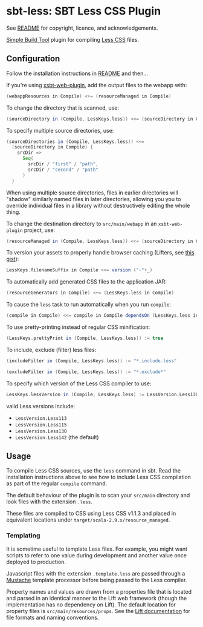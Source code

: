 # sbt-less: SBT Less CSS Plugin

See [README](../README.md) for copyright, licence, and acknowledgements.

[Simple Build Tool] plugin for compiling [Less CSS] files.

[Simple Build Tool]: http://simple-build-tool.googlecode.com
[Less CSS]: http://lesscss.org

## Configuration

Follow the installation instructions in [README](../README.md) and then...

If you're using [xsbt-web-plugin](https://github.com/siasia/xsbt-web-plugin "xsbt-web-plugin"),
add the output files to the webapp with:

```scala
(webappResources in Compile) <+= (resourceManaged in Compile)
```

To change the directory that is scanned, use:

```scala
(sourceDirectory in (Compile, LessKeys.less)) <<= (sourceDirectory in Compile)(_ / "path" / "to" / "less-files")
```

To specify multiple source directories, use:

```scala
(sourceDirectories in (Compile, LessKeys.less)) <<=
  (sourceDirectory in Compile) {
    srcDir =>
      Seq(
        srcDir / "first" / "path",
        srcDir / "second" / "path"
      )
  }
```

When using multiple source directories, files in earlier directories will "shadow" similarly
named files in later directories, allowing you you to override individual files in a library
without destructively editing the whole thing.

To change the destination directory to `src/main/webapp` in an `xsbt-web-plugin` project, use:

```scala
(resourceManaged in (Compile, LessKeys.less)) <<= (sourceDirectory in Compile)(_ / "webapp")
```

To version your assets to properly handle browser caching (Lifters, see [this gist](https://gist.github.com/barnesjd/129a1a9f90305b798539)):

```scala
LessKeys.filenameSuffix in Compile <<= version ("-"+_)
```

To automatically add generated CSS files to the application JAR:

```scala
(resourceGenerators in Compile) <+= (LessKeys.less in Compile)
```

To cause the `less` task to run automatically when you run `compile`:

```scala
(compile in Compile) <<= compile in Compile dependsOn (LessKeys.less in Compile)
```

To use pretty-printing instead of regular CSS minification:

```scala
(LessKeys.prettyPrint in (Compile, LessKeys.less)) := true
```

To include, exclude (filter) less files:

```scala
(includeFilter in (Compile, LessKeys.less)) := "*.include.less"

(excludeFilter in (Compile, LessKeys.less)) := "*.exclude*"
```

To specify which version of the Less CSS compiler to use:

```scala
LessKeys.lessVersion in (Compile, LessKeys.less) := LessVersion.Less130
```

valid Less versions include:

 - `LessVersion.Less113`
 - `LessVersion.Less115`
 - `LessVersion.Less130`
 - `LessVersion.Less142` (the default)

## Usage

To compile Less CSS sources, use the `less` command in sbt. Read the installation instructions
above to see how to include Less CSS compilation as part of the regular `compile` command.

The default behaviour of the plugin is to scan your `src/main` directory and look files with the
extension `.less`.

These files are compiled to CSS using Less CSS v1.1.3 and placed in equivalent locations under
`target/scala-2.9.x/resource_managed`.

### Templating

It is sometime useful to template Less files. For example, you might want scripts
to refer to one value during development and another value once deployed to production.

Javascript files with the extension `.template.less` are passed through a [Mustache]
template processor before being passed to the Less compiler.

Property names and values are drawn from a properties file that is located and parsed
in an identical manner to the Lift web framework (though the implementation has no
dependency on Lift). The default location for property files is `src/main/resources/props`.
See the [Lift documentation] for file formats and naming conventions.

[Mustache]: http://mustache.github.com/
[Lift documentation]: http://www.assembla.com/spaces/liftweb/wiki/Properties

